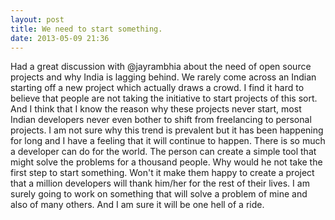 ```yaml
---
layout: post
title: We need to start something.
date: 2013-05-09 21:36
---
```

Had a great discussion with @jayrambhia about the need of open source projects and why India is lagging behind. We rarely come across an Indian starting off a new project which actually draws a crowd. I find it hard to believe that people are not taking the initiative to start projects of this sort. And I think that I know the reason why these projects never start, most Indian developers never even bother to shift from freelancing to personal projects. I am not sure why this trend is prevalent but it has been happening for long and I have a feeling that it will continue to happen. There is so much a developer can do for the world. The person can create a simple tool that might solve the problems for a thousand people. Why would he not take the first step to start something. Won't it make them happy to create a project that a million developers will thank him/her for the rest of their lives. I am surely going to work on something that will solve a problem of mine and also of many others. And I am sure it will be one hell of a ride.
